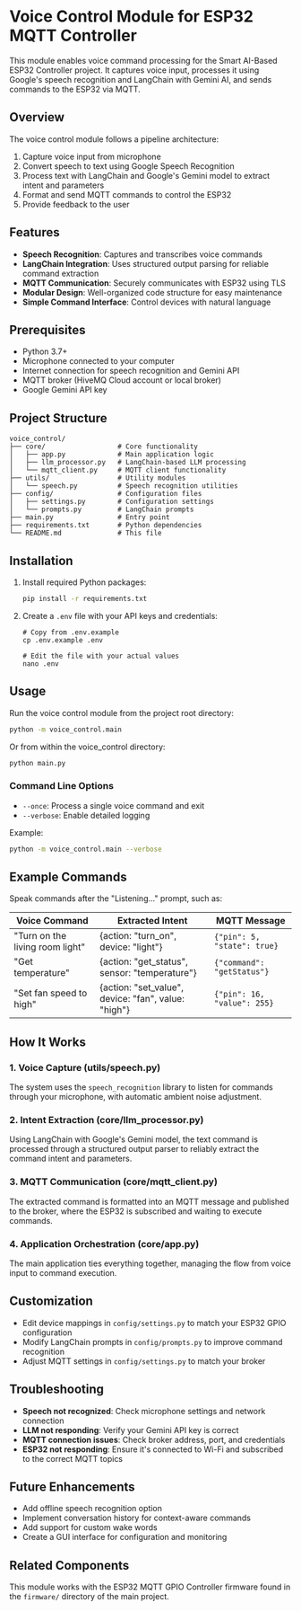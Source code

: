 # Voice Control Module for ESP32 MQTT Controller

This module enables voice command processing for the Smart AI-Based ESP32 Controller project. It captures voice input, processes it using Google's speech recognition and LangChain with Gemini AI, and sends commands to the ESP32 via MQTT.

## Overview

The voice control module follows a pipeline architecture:
1. Capture voice input from microphone
2. Convert speech to text using Google Speech Recognition
3. Process text with LangChain and Google's Gemini model to extract intent and parameters
4. Format and send MQTT commands to control the ESP32
5. Provide feedback to the user

## Features

- **Speech Recognition**: Captures and transcribes voice commands
- **LangChain Integration**: Uses structured output parsing for reliable command extraction
- **MQTT Communication**: Securely communicates with ESP32 using TLS
- **Modular Design**: Well-organized code structure for easy maintenance
- **Simple Command Interface**: Control devices with natural language

## Prerequisites

- Python 3.7+
- Microphone connected to your computer
- Internet connection for speech recognition and Gemini API
- MQTT broker (HiveMQ Cloud account or local broker)
- Google Gemini API key

## Project Structure

```
voice_control/
├── core/                  # Core functionality
│   ├── app.py             # Main application logic
│   ├── llm_processor.py   # LangChain-based LLM processing
│   └── mqtt_client.py     # MQTT client functionality
├── utils/                 # Utility modules
│   └── speech.py          # Speech recognition utilities
├── config/                # Configuration files
│   ├── settings.py        # Configuration settings
│   └── prompts.py         # LangChain prompts
├── main.py                # Entry point
├── requirements.txt       # Python dependencies
└── README.md              # This file
```

## Installation

1. Install required Python packages:
   ```bash
   pip install -r requirements.txt
   ```

2. Create a `.env` file with your API keys and credentials:
   ```
   # Copy from .env.example
   cp .env.example .env
   
   # Edit the file with your actual values
   nano .env
   ```

## Usage

Run the voice control module from the project root directory:

```bash
python -m voice_control.main
```

Or from within the voice_control directory:

```bash
python main.py
```

### Command Line Options

- `--once`: Process a single voice command and exit
- `--verbose`: Enable detailed logging

Example:
```bash
python -m voice_control.main --verbose
```

## Example Commands

Speak commands after the "Listening..." prompt, such as:

| Voice Command | Extracted Intent | MQTT Message |
|---------------|------------------|--------------|
| "Turn on the living room light" | {action: "turn_on", device: "light"} | `{"pin": 5, "state": true}` |
| "Get temperature" | {action: "get_status", sensor: "temperature"} | `{"command": "getStatus"}` |
| "Set fan speed to high" | {action: "set_value", device: "fan", value: "high"} | `{"pin": 16, "value": 255}` |

## How It Works

### 1. Voice Capture (utils/speech.py)
The system uses the `speech_recognition` library to listen for commands through your microphone, with automatic ambient noise adjustment.

### 2. Intent Extraction (core/llm_processor.py)
Using LangChain with Google's Gemini model, the text command is processed through a structured output parser to reliably extract the command intent and parameters.

### 3. MQTT Communication (core/mqtt_client.py)
The extracted command is formatted into an MQTT message and published to the broker, where the ESP32 is subscribed and waiting to execute commands.

### 4. Application Orchestration (core/app.py)
The main application ties everything together, managing the flow from voice input to command execution.

## Customization

- Edit device mappings in `config/settings.py` to match your ESP32 GPIO configuration
- Modify LangChain prompts in `config/prompts.py` to improve command recognition
- Adjust MQTT settings in `config/settings.py` to match your broker

## Troubleshooting

- **Speech not recognized**: Check microphone settings and network connection
- **LLM not responding**: Verify your Gemini API key is correct
- **MQTT connection issues**: Check broker address, port, and credentials
- **ESP32 not responding**: Ensure it's connected to Wi-Fi and subscribed to the correct MQTT topics

## Future Enhancements

- Add offline speech recognition option
- Implement conversation history for context-aware commands
- Add support for custom wake words
- Create a GUI interface for configuration and monitoring

## Related Components

This module works with the ESP32 MQTT GPIO Controller firmware found in the `firmware/` directory of the main project. 